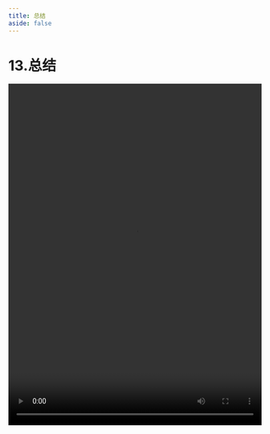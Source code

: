 ```yaml
---
title: 总结
aside: false
---
```


# 13.总结

<video autoplay src="http://qn.chinavanes.com/nodejs/module-10/13.总结.mp4" controls controlsList="nodownload" width="100%" height="680"/>

